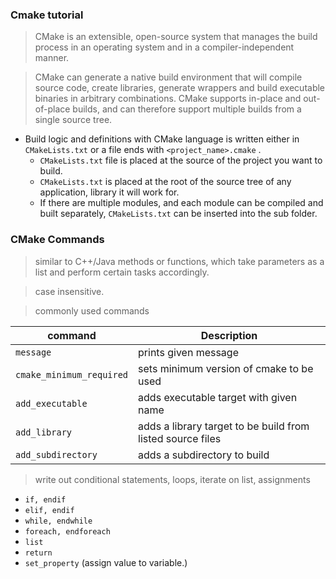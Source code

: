 ### Cmake tutorial
> CMake is an extensible, open-source system that manages the build process in an operating system and in a compiler-independent manner.

> CMake can generate a native build environment that will compile source code, create libraries, generate wrappers and build executable binaries in arbitrary combinations. CMake supports in-place and out-of-place builds, and can therefore support multiple builds from a single source tree.


- Build logic and definitions with CMake language is written either in `CMakeLists.txt` or a file ends with `<project_name>.cmake` .
  - `CMakeLists.txt` file is placed at the source of the project you want to build.
  - `CMakeLists.txt` is placed at the root of the source tree of any application, library it will work for. 
  - If there are multiple modules, and each module can be compiled and built separately, `CMakeLists.txt` can be inserted into the sub folder.

###  CMake Commands
> similar to C++/Java methods or functions, which take parameters as a list and perform certain tasks accordingly.

> case insensitive.

> commonly used commands

| command                  | Description                                                 |
|--------------------------|-------------------------------------------------------------|
| `message`                | prints given message                                        |
| `cmake_minimum_required` | sets minimum version of cmake to be used                    |
| `add_executable`         | adds executable target with given name                      |
| `add_library`            | adds a library target to be build from listed source files  |
| `add_subdirectory`       | adds a subdirectory to build                                |



>write out conditional statements, loops, iterate on list, assignments
- `if, endif`
- `elif, endif`
- `while, endwhile`
- `foreach, endforeach`
- `list`
- `return`
- `set_property` (assign value to variable.)

